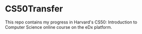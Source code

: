 # CS50Transfer

This repo contains my progress in Harvard's CS50: Introduction to Computer Science online course on the eDx platform.
